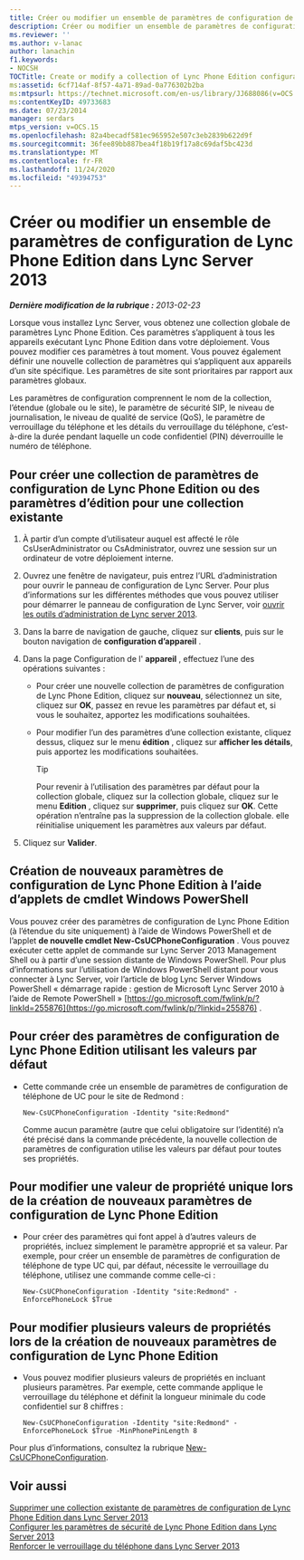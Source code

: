 ```yaml
---
title: Créer ou modifier un ensemble de paramètres de configuration de Lync Phone Edition
description: Créer ou modifier un ensemble de paramètres de configuration de Lync Phone Edition.
ms.reviewer: ''
ms.author: v-lanac
author: lanachin
f1.keywords:
- NOCSH
TOCTitle: Create or modify a collection of Lync Phone Edition configuration settings
ms:assetid: 6cf714af-8f57-4a71-89ad-0a776302b2ba
ms:mtpsurl: https://technet.microsoft.com/en-us/library/JJ688086(v=OCS.15)
ms:contentKeyID: 49733683
ms.date: 07/23/2014
manager: serdars
mtps_version: v=OCS.15
ms.openlocfilehash: 82a4becadf581ec965952e507c3eb2839b622d9f
ms.sourcegitcommit: 36fee89bb887bea4f18b19f17a8c69daf5bc423d
ms.translationtype: MT
ms.contentlocale: fr-FR
ms.lasthandoff: 11/24/2020
ms.locfileid: "49394753"
---
```

# <a name="create-or-modify-a-collection-of-lync-phone-edition-configuration-settings-in-lync-server-2013"></a>Créer ou modifier un ensemble de paramètres de configuration de Lync Phone Edition dans Lync Server 2013

<div data-xmlns="http://www.w3.org/1999/xhtml">

<div class="topic" data-xmlns="http://www.w3.org/1999/xhtml" data-msxsl="urn:schemas-microsoft-com:xslt" data-cs="https://msdn.microsoft.com/">

<div data-asp="https://msdn2.microsoft.com/asp">



</div>

<div id="mainSection">

<div id="mainBody">

<span> </span>

_**Dernière modification de la rubrique :** 2013-02-23_

Lorsque vous installez Lync Server, vous obtenez une collection globale de paramètres Lync Phone Edition. Ces paramètres s’appliquent à tous les appareils exécutant Lync Phone Edition dans votre déploiement. Vous pouvez modifier ces paramètres à tout moment. Vous pouvez également définir une nouvelle collection de paramètres qui s’appliquent aux appareils d’un site spécifique. Les paramètres de site sont prioritaires par rapport aux paramètres globaux.

Les paramètres de configuration comprennent le nom de la collection, l’étendue (globale ou le site), le paramètre de sécurité SIP, le niveau de journalisation, le niveau de qualité de service (QoS), le paramètre de verrouillage du téléphone et les détails du verrouillage du téléphone, c’est-à-dire la durée pendant laquelle un code confidentiel (PIN) déverrouille le numéro de téléphone.

<div>

## <a name="to-create-a-collection-of-lync-phone-edition-configuration-settings-or-edit-settings-for-an-existing-collection"></a>Pour créer une collection de paramètres de configuration de Lync Phone Edition ou des paramètres d’édition pour une collection existante

1.  À partir d’un compte d’utilisateur auquel est affecté le rôle CsUserAdministrator ou CsAdministrator, ouvrez une session sur un ordinateur de votre déploiement interne.

2.  Ouvrez une fenêtre de navigateur, puis entrez l’URL d’administration pour ouvrir le panneau de configuration de Lync Server. Pour plus d’informations sur les différentes méthodes que vous pouvez utiliser pour démarrer le panneau de configuration de Lync Server, voir [ouvrir les outils d’administration de Lync server 2013](lync-server-2013-open-lync-server-administrative-tools.md).

3.  Dans la barre de navigation de gauche, cliquez sur **clients**, puis sur le bouton navigation de **configuration d’appareil** .

4.  Dans la page Configuration de l' **appareil** , effectuez l’une des opérations suivantes :
    
      - Pour créer une nouvelle collection de paramètres de configuration de Lync Phone Edition, cliquez sur **nouveau**, sélectionnez un site, cliquez sur **OK**, passez en revue les paramètres par défaut et, si vous le souhaitez, apportez les modifications souhaitées.
    
      - Pour modifier l’un des paramètres d’une collection existante, cliquez dessus, cliquez sur le menu **édition** , cliquez sur **afficher les détails**, puis apportez les modifications souhaitées.
        
        <div>
        

        > [!TIP]
        > Pour revenir à l’utilisation des paramètres par défaut pour la collection globale, cliquez sur la collection globale, cliquez sur le menu <STRONG>Edition</STRONG> , cliquez sur <STRONG>supprimer</STRONG>, puis cliquez sur <STRONG>OK</STRONG>. Cette opération n’entraîne pas la suppression de la collection globale. elle réinitialise uniquement les paramètres aux valeurs par défaut.

        
        </div>

5.  Cliquez sur **Valider**.

</div>

<div>

## <a name="creating-new-lync-phone-edition-configuration-settings-by-using-windows-powershell-cmdlets"></a>Création de nouveaux paramètres de configuration de Lync Phone Edition à l’aide d’applets de cmdlet Windows PowerShell

Vous pouvez créer des paramètres de configuration de Lync Phone Edition (à l’étendue du site uniquement) à l’aide de Windows PowerShell et de l’applet **de nouvelle cmdlet New-CsUCPhoneConfiguration** . Vous pouvez exécuter cette applet de commande sur Lync Server 2013 Management Shell ou à partir d’une session distante de Windows PowerShell. Pour plus d’informations sur l’utilisation de Windows PowerShell distant pour vous connecter à Lync Server, voir l’article de blog Lync Server Windows PowerShell « démarrage rapide : gestion de Microsoft Lync Server 2010 à l’aide de Remote PowerShell » [https://go.microsoft.com/fwlink/p/?linkId=255876](https://go.microsoft.com/fwlink/p/?linkid=255876) .

<div>

## <a name="to-create-new-lync-phone-edition-configuration-settings-that-use-the-default-values"></a>Pour créer des paramètres de configuration de Lync Phone Edition utilisant les valeurs par défaut

  - Cette commande crée un ensemble de paramètres de configuration de téléphone de UC pour le site de Redmond :
    
        New-CsUCPhoneConfiguration -Identity "site:Redmond"
    
    Comme aucun paramètre (autre que celui obligatoire sur l’identité) n’a été précisé dans la commande précédente, la nouvelle collection de paramètres de configuration utilise les valeurs par défaut pour toutes ses propriétés.

</div>

<div>

## <a name="to-change-a-single-property-value-when-creating-new-lync-phone-edition-configuration-settings"></a>Pour modifier une valeur de propriété unique lors de la création de nouveaux paramètres de configuration de Lync Phone Edition

  - Pour créer des paramètres qui font appel à d’autres valeurs de propriétés, incluez simplement le paramètre approprié et sa valeur. Par exemple, pour créer un ensemble de paramètres de configuration de téléphone de type UC qui, par défaut, nécessite le verrouillage du téléphone, utilisez une commande comme celle-ci :
    
        New-CsUCPhoneConfiguration -Identity "site:Redmond" -EnforcePhoneLock $True

</div>

<div>

## <a name="to-change-multiple-property-values-when-creating-new-lync-phone-edition-configuration-settings"></a>Pour modifier plusieurs valeurs de propriétés lors de la création de nouveaux paramètres de configuration de Lync Phone Edition

  - Vous pouvez modifier plusieurs valeurs de propriétés en incluant plusieurs paramètres. Par exemple, cette commande applique le verrouillage du téléphone et définit la longueur minimale du code confidentiel sur 8 chiffres :
    
        New-CsUCPhoneConfiguration -Identity "site:Redmond" -EnforcePhoneLock $True -MinPhonePinLength 8

</div>

Pour plus d’informations, consultez la rubrique [New-CsUCPhoneConfiguration](https://technet.microsoft.com/library/Gg398445(v=OCS.15)).

</div>

<div>

## <a name="see-also"></a>Voir aussi


[Supprimer une collection existante de paramètres de configuration de Lync Phone Edition dans Lync Server 2013](lync-server-2013-delete-an-existing-collection-of-lync-phone-edition-configuration-settings.md)  
[Configurer les paramètres de sécurité de Lync Phone Edition dans Lync Server 2013](lync-server-2013-configure-security-settings-for-lync-phone-edition.md)  
[Renforcer le verrouillage du téléphone dans Lync Server 2013](lync-server-2013-enforce-phone-locking.md)  
  

</div>

</div>

<span> </span>

</div>

</div>

</div>

